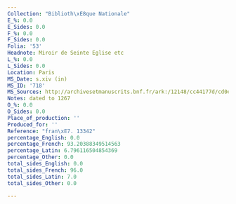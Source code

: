 ```yaml
---
Collection: "Biblioth\xE8que Nationale"
E_%: 0.0
E_Sides: 0.0
F_%: 0.0
F_Sides: 0.0
Folia: '53'
Headnote: Miroir de Seinte Eglise etc
L_%: 0.0
L_Sides: 0.0
Location: Paris
MS_Date: s.xiv (in)
MS_ID: '718'
MS_Sources: http://archivesetmanuscrits.bnf.fr/ark:/12148/cc44177d/cd0e73 ; https://arlima.net/no/7055
Notes: dated to 1267
O_%: 0.0
O_Sides: 0.0
Place_of_production: ''
Produced_for: ''
Reference: "fran\xE7. 13342"
percentage_English: 0.0
percentage_French: 93.20388349514563
percentage_Latin: 6.796116504854369
percentage_Other: 0.0
total_sides_English: 0.0
total_sides_French: 96.0
total_sides_Latin: 7.0
total_sides_Other: 0.0

---
```

